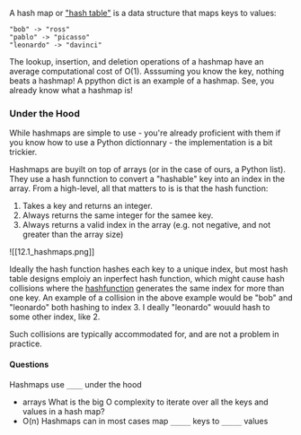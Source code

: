 A hash map or ["hash table"](https://en.wikipedia.org/wiki/Hash_table)  is a data structure that maps keys to values:
``` 
"bob" -> "ross"
"pablo" -> "picasso"
"leonardo" -> "davinci"
```
The lookup, insertion, and deletion operations of a hashmap have an average computational cost of O(1). Asssuming you know the key, nothing beats a hashmap! A ppython dict is an example of a hashmap. See, you already know what a hashmap is!

### Under the Hood
While hashmaps are simple to use - you're already proficient with them if you know how to use a Python dictionnary - the implementation is a bit trickier. 

Hashmaps are buyilt on  top of arrays (or in the case of ours, a Python list). They use a hash funnction to convert a "hashable" key into an index in the array. From a high-level, all that matters to is is that the hash function: 
1. Takes a key and returns an integer. 
2. Always returns the same integer for the samee key. 
3. Always returns a valid index in the array (e.g. not negative, and not greater than the array size)

![[12.1_hashmaps.png]]

Ideally the hash function hashes each key to a unique index, but most hash table designs emploiy an inperfect hash function, which might cause hash collisions where the [hashfunction](https://blog.boot.dev/cryptography/how-sha-2-works-step-by-step-sha-256/)  generates the same index for more than one key. An example of a collision in the above example would be "bob" and "leonardo" both hashing to index 3. I deally "leonardo" wouuld hash to some other index, like 2. 

Such collisions are typically accommodated for, and are not a problem in practice. 

#### Questions
Hashmaps use `____` under the hood
- arrays
What is the big O complexity to iterate over all the keys and values in a hash map? 
- O(n)
Hashmaps can in most cases map `_____` keys to `_____` values
